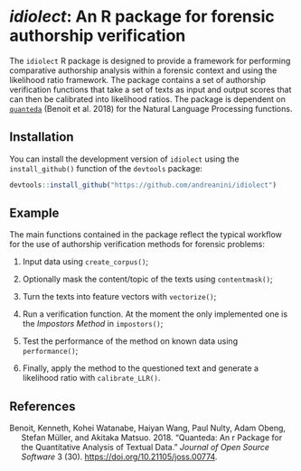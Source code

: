 
<!-- README.md is generated from README.Rmd. Please edit that file -->

# *idiolect*: An R package for forensic authorship verification

<!-- badges: start -->
<!-- badges: end -->

The `idiolect` R package is designed to provide a framework for
performing comparative authorship analysis within a forensic context and
using the likelihood ratio framework. The package contains a set of
authorship verification functions that take a set of texts as input and
output scores that can then be calibrated into likelihood ratios. The
package is dependent on [`quanteda`](https://quanteda.io) (Benoit et al.
2018) for the Natural Language Processing functions.

## Installation

You can install the development version of `idiolect` using the
`install_github()` function of the `devtools` package:

``` r
devtools::install_github("https://github.com/andreanini/idiolect")
```

## Example

The main functions contained in the package reflect the typical workflow
for the use of authorship verification methods for forensic problems:

1.  Input data using `create_corpus()`;

2.  Optionally mask the content/topic of the texts using
    `contentmask()`;

3.  Turn the texts into feature vectors with `vectorize()`;

4.  Run a verification function. At the moment the only implemented one
    is the *Impostors Method* in `impostors()`;

5.  Test the performance of the method on known data using
    `performance()`;

6.  Finally, apply the method to the questioned text and generate a
    likelihood ratio with `calibrate_LLR()`.

## References

<div id="refs" class="references csl-bib-body hanging-indent">

<div id="ref-benoit2018" class="csl-entry">

Benoit, Kenneth, Kohei Watanabe, Haiyan Wang, Paul Nulty, Adam Obeng,
Stefan Müller, and Akitaka Matsuo. 2018. “Quanteda: An r Package for the
Quantitative Analysis of Textual Data.” *Journal of Open Source
Software* 3 (30). <https://doi.org/10.21105/joss.00774>.

</div>

</div>
